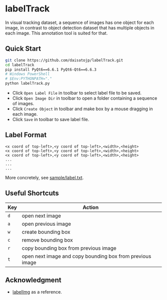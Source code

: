 # labelTrack

In visual tracking dataset, a sequence of images has one object for each image, in contrast to object detection dataset that has multiple objects in each image. This annotation tool is suited for that.

## Quick Start

```bash
git clone https://github.com/daisatojp/labelTrack.git
cd labelTrack
pip install PyQt6==6.6.1 PyQt6-Qt6==6.6.3
# Windows PowerShell
# $Env:PYTHONPATH="."
python labelTrack.py
```

* Click `Open Label File` in toolbar to select label file to be saved.
* Click `Open Image Dir` in toolbar to open a folder containing a sequence of images.
* Click `Create Object` in toolbar and make box by a mouse dragging in each image.
* Click `Save` in toolbar to save label file.

## Label Format

```text
<x coord of top-left>,<y coord of top-left>,<width>,<height>
<x coord of top-left>,<y coord of top-left>,<width>,<height>
<x coord of top-left>,<y coord of top-left>,<width>,<height>
...
...
...
```

More concretely, see [sample/label.txt](https://github.com/daisatojp/labelTrack/blob/main/sample/label.txt).

## Useful Shortcuts

| Key | Action |
| --- | --------------- |
| `d` | open next image |
| `a` | open previous image |
| `w` | create bounding box |
| `c` | remove bounding box |
| `r` | copy bounding box from previous image |
| `t` | open next image and copy bounding box from previous image |

## Acknowledgment

* [labelImg](https://github.com/tzutalin/labelImg) as a reference.
